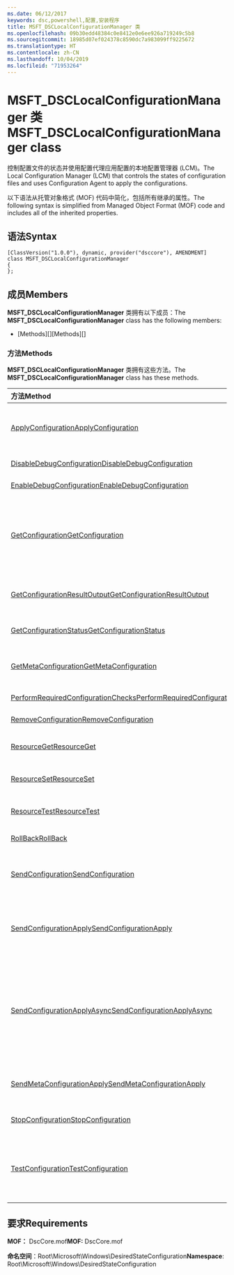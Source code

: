 ```yaml
---
ms.date: 06/12/2017
keywords: dsc,powershell,配置,安装程序
title: MSFT_DSCLocalConfigurationManager 类
ms.openlocfilehash: 09b30edd48384c0e8412e0e6ee926a719249c5b8
ms.sourcegitcommit: 18985d07ef024378c8590dc7a983099ff9225672
ms.translationtype: HT
ms.contentlocale: zh-CN
ms.lasthandoff: 10/04/2019
ms.locfileid: "71953264"
---
```

# <a name="msft_dsclocalconfigurationmanager-class"></a><span data-ttu-id="c965f-103">MSFT_DSCLocalConfigurationManager 类</span><span class="sxs-lookup"><span data-stu-id="c965f-103">MSFT_DSCLocalConfigurationManager class</span></span>

<span data-ttu-id="c965f-104">控制配置文件的状态并使用配置代理应用配置的本地配置管理器 (LCM)。</span><span class="sxs-lookup"><span data-stu-id="c965f-104">The Local Configuration Manager (LCM) that controls the states of configuration files and uses Configuration Agent to apply the configurations.</span></span>

<span data-ttu-id="c965f-105">以下语法从托管对象格式 (MOF) 代码中简化，包括所有继承的属性。</span><span class="sxs-lookup"><span data-stu-id="c965f-105">The following syntax is simplified from Managed Object Format (MOF) code and includes all of the inherited properties.</span></span>

## <a name="syntax"></a><span data-ttu-id="c965f-106">语法</span><span class="sxs-lookup"><span data-stu-id="c965f-106">Syntax</span></span>

```
[ClassVersion("1.0.0"), dynamic, provider("dsccore"), AMENDMENT]
class MSFT_DSCLocalConfigurationManager
{
};
```

## <a name="members"></a><span data-ttu-id="c965f-107">成员</span><span class="sxs-lookup"><span data-stu-id="c965f-107">Members</span></span>

<span data-ttu-id="c965f-108">**MSFT_DSCLocalConfigurationManager** 类拥有以下成员：</span><span class="sxs-lookup"><span data-stu-id="c965f-108">The **MSFT_DSCLocalConfigurationManager** class has the following members:</span></span>

- <span data-ttu-id="c965f-109">[Methods][]</span><span class="sxs-lookup"><span data-stu-id="c965f-109">[Methods][]</span></span>

### <a name="methods"></a><span data-ttu-id="c965f-110">方法</span><span class="sxs-lookup"><span data-stu-id="c965f-110">Methods</span></span>

<span data-ttu-id="c965f-111">**MSFT_DSCLocalConfigurationManager** 类拥有这些方法。</span><span class="sxs-lookup"><span data-stu-id="c965f-111">The **MSFT_DSCLocalConfigurationManager** class has these methods.</span></span>

|<span data-ttu-id="c965f-112">方法</span><span class="sxs-lookup"><span data-stu-id="c965f-112">Method</span></span> |<span data-ttu-id="c965f-113">说明</span><span class="sxs-lookup"><span data-stu-id="c965f-113">Description</span></span> |
|:--- |:---|
| [<span data-ttu-id="c965f-114">ApplyConfiguration</span><span class="sxs-lookup"><span data-stu-id="c965f-114">ApplyConfiguration</span></span>](msft-dsclocalconfigurationmanager-applyconfiguration.md)| <span data-ttu-id="c965f-115">使用配置代理应用处于挂起状态的配置。</span><span class="sxs-lookup"><span data-stu-id="c965f-115">Uses the Configuration Agent to apply the configuration that is pending.</span></span>|
| [<span data-ttu-id="c965f-116">DisableDebugConfiguration</span><span class="sxs-lookup"><span data-stu-id="c965f-116">DisableDebugConfiguration</span></span>](msft-dsclocalconfigurationmanager-disabledebugconfiguration.md)| <span data-ttu-id="c965f-117">禁用 DSC 资源调试。</span><span class="sxs-lookup"><span data-stu-id="c965f-117">Disables DSC resource debugging.</span></span>|
| [<span data-ttu-id="c965f-118">EnableDebugConfiguration</span><span class="sxs-lookup"><span data-stu-id="c965f-118">EnableDebugConfiguration</span></span>](msft-dsclocalconfigurationmanager-enabledebugconfiguration.md)| <span data-ttu-id="c965f-119">启用 DSC 资源调试。</span><span class="sxs-lookup"><span data-stu-id="c965f-119">Enables DSC resource debugging.</span></span>|
| [<span data-ttu-id="c965f-120">GetConfiguration</span><span class="sxs-lookup"><span data-stu-id="c965f-120">GetConfiguration</span></span>](msft-dsclocalconfigurationmanager-getconfiguration.md)| <span data-ttu-id="c965f-121">将配置文档发送到托管节点，并使用配置代理的 **Get** 方法以应用配置。</span><span class="sxs-lookup"><span data-stu-id="c965f-121">Sends the configuration document to the managed node and uses the **Get** method of the Configuration Agent to apply the configuration.</span></span>|
| [<span data-ttu-id="c965f-122">GetConfigurationResultOutput</span><span class="sxs-lookup"><span data-stu-id="c965f-122">GetConfigurationResultOutput</span></span>](msft-dsclocalconfigurationmanager-getconfigurationresultoutput.md)| <span data-ttu-id="c965f-123">获取与特定作业相关的配置代理输出。</span><span class="sxs-lookup"><span data-stu-id="c965f-123">Gets the Configuration Agent output relating to a specific job.</span></span>|
| [<span data-ttu-id="c965f-124">GetConfigurationStatus</span><span class="sxs-lookup"><span data-stu-id="c965f-124">GetConfigurationStatus</span></span>](msft-dsclocalconfigurationmanager-getconfigurationstatus.md)| <span data-ttu-id="c965f-125">获取配置状态历史记录。</span><span class="sxs-lookup"><span data-stu-id="c965f-125">Get the configuration status history.</span></span>|
| [<span data-ttu-id="c965f-126">GetMetaConfiguration</span><span class="sxs-lookup"><span data-stu-id="c965f-126">GetMetaConfiguration</span></span>](msft-dsclocalconfigurationmanager-getmetaconfiguration.md)| <span data-ttu-id="c965f-127">获取用于控制配置代理的 LCM 设置。</span><span class="sxs-lookup"><span data-stu-id="c965f-127">Gets the LCM settings that are used to control Configuration Agent.</span></span>|
| [<span data-ttu-id="c965f-128">PerformRequiredConfigurationChecks</span><span class="sxs-lookup"><span data-stu-id="c965f-128">PerformRequiredConfigurationChecks</span></span>](msft-dsclocalconfigurationmanager-performrequiredconfigurationchecks.md)| <span data-ttu-id="c965f-129">启动一致性检查。</span><span class="sxs-lookup"><span data-stu-id="c965f-129">Starts the consistency check.</span></span>|
| [<span data-ttu-id="c965f-130">RemoveConfiguration</span><span class="sxs-lookup"><span data-stu-id="c965f-130">RemoveConfiguration</span></span>](msft-dsclocalconfigurationmanager-removeconfiguration.md)| <span data-ttu-id="c965f-131">删除配置文件。</span><span class="sxs-lookup"><span data-stu-id="c965f-131">Removes the configuration files.</span></span>|
| [<span data-ttu-id="c965f-132">ResourceGet</span><span class="sxs-lookup"><span data-stu-id="c965f-132">ResourceGet</span></span>](msft-dsclocalconfigurationmanager-resourceget.md)| <span data-ttu-id="c965f-133">直接调用 DSC 资源的 **Get** 方法。</span><span class="sxs-lookup"><span data-stu-id="c965f-133">Directly calls the **Get** method of a DSC resource.</span></span>|
| [<span data-ttu-id="c965f-134">ResourceSet</span><span class="sxs-lookup"><span data-stu-id="c965f-134">ResourceSet</span></span>](msft-dsclocalconfigurationmanager-resourceset.md)| <span data-ttu-id="c965f-135">直接调用 DSC 资源的 **Set** 方法。</span><span class="sxs-lookup"><span data-stu-id="c965f-135">Directly calls the **Set** method of a DSC resource.</span></span>|
| [<span data-ttu-id="c965f-136">ResourceTest</span><span class="sxs-lookup"><span data-stu-id="c965f-136">ResourceTest</span></span>](msft-dsclocalconfigurationmanager-resourcetest.md)| <span data-ttu-id="c965f-137">直接调用 DSC 资源的 **Test** 方法。</span><span class="sxs-lookup"><span data-stu-id="c965f-137">Directly calls the **Test** method of a DSC resource.</span></span>|
| [<span data-ttu-id="c965f-138">RollBack</span><span class="sxs-lookup"><span data-stu-id="c965f-138">RollBack</span></span>](msft-dsclocalconfigurationmanager-rollback.md)| <span data-ttu-id="c965f-139">回滚到以前的配置。</span><span class="sxs-lookup"><span data-stu-id="c965f-139">Rolls back to a previous configuration.</span></span>|
| [<span data-ttu-id="c965f-140">SendConfiguration</span><span class="sxs-lookup"><span data-stu-id="c965f-140">SendConfiguration</span></span>](msft-dsclocalconfigurationmanager-sendconfiguration.md)| <span data-ttu-id="c965f-141">将配置文档发送到托管节点并将其保存为挂起的更改。</span><span class="sxs-lookup"><span data-stu-id="c965f-141">Sends the configuration document to the managed node and saves it as a pending change.</span></span>|
| [<span data-ttu-id="c965f-142">SendConfigurationApply</span><span class="sxs-lookup"><span data-stu-id="c965f-142">SendConfigurationApply</span></span>](msft-dsclocalconfigurationmanager-sendconfigurationapply.md)| <span data-ttu-id="c965f-143">将配置文档发送到托管节点，并使用配置代理应用配置。</span><span class="sxs-lookup"><span data-stu-id="c965f-143">Sends the configuration document to the managed node and uses the Configuration Agent to apply the configuration.</span></span>|
| [<span data-ttu-id="c965f-144">SendConfigurationApplyAsync</span><span class="sxs-lookup"><span data-stu-id="c965f-144">SendConfigurationApplyAsync</span></span>](msft-dsclocalconfigurationmanager-sendconfigurationapplyasync.md)| <span data-ttu-id="c965f-145">将配置文档发送到托管节点，并开始使用配置代理应用配置。</span><span class="sxs-lookup"><span data-stu-id="c965f-145">Send the configuration document to the managed node and start using the Configuration Agent to apply the configuration.</span></span> <span data-ttu-id="c965f-146">使用 GetConfigurationResultOutput 检索结果输出。</span><span class="sxs-lookup"><span data-stu-id="c965f-146">Use GetConfigurationResultOutput to retrieve result output.</span></span>|
| [<span data-ttu-id="c965f-147">SendMetaConfigurationApply</span><span class="sxs-lookup"><span data-stu-id="c965f-147">SendMetaConfigurationApply</span></span>](msft-dsclocalconfigurationmanager-sendmetaconfigurationapply.md)| <span data-ttu-id="c965f-148">设置用于控制配置代理的 LCM 设置。</span><span class="sxs-lookup"><span data-stu-id="c965f-148">Sets the LCM settings that are used to control the Configuration Agent.</span></span>|
| [<span data-ttu-id="c965f-149">StopConfiguration</span><span class="sxs-lookup"><span data-stu-id="c965f-149">StopConfiguration</span></span>](msft-dsclocalconfigurationmanager-stopconfiguration.md)| <span data-ttu-id="c965f-150">停止正在进行的配置。</span><span class="sxs-lookup"><span data-stu-id="c965f-150">Stops the configuration that is in progress.</span></span>|
| [<span data-ttu-id="c965f-151">TestConfiguration</span><span class="sxs-lookup"><span data-stu-id="c965f-151">TestConfiguration</span></span>](msft-dsclocalconfigurationmanager-testconfiguration.md)| <span data-ttu-id="c965f-152">将配置文档发送到托管节点并针对该文档验证当前配置。</span><span class="sxs-lookup"><span data-stu-id="c965f-152">Sends the configuration document to the managed node and verifies the current configuration against the document.</span></span>|

## <a name="requirements"></a><span data-ttu-id="c965f-153">要求</span><span class="sxs-lookup"><span data-stu-id="c965f-153">Requirements</span></span>

<span data-ttu-id="c965f-154">**MOF：** DscCore.mof</span><span class="sxs-lookup"><span data-stu-id="c965f-154">**MOF:** DscCore.mof</span></span>

<span data-ttu-id="c965f-155">**命名空间**：Root\Microsoft\Windows\DesiredStateConfiguration</span><span class="sxs-lookup"><span data-stu-id="c965f-155">**Namespace**: Root\Microsoft\Windows\DesiredStateConfiguration</span></span>
